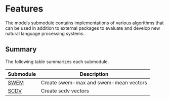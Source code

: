 # Features

The models submodule contains implementations of various algorithms that can be used in addition to external packages to evaluate and develop new natural language processing systems.

## Summary

The following table summarizes each submodule.

|Submodule|Description|
|---|---|
|[SWEM](swem.py) | Create swem-max and swem-mean vectors|
|[SCDV](scdv.py) | Create scdv vectors|
